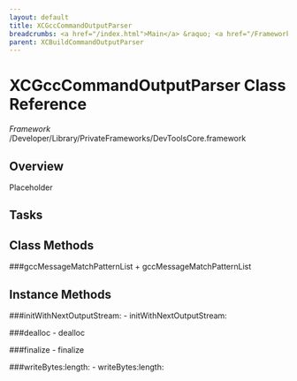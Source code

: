 ```yaml
---
layout: default
title: XCGccCommandOutputParser
breadcrumbs: <a href="/index.html">Main</a> &raquo; <a href="/Frameworks.html">Framework</a> &raquo; <a href="/Frameworks/DevToolsCore.html">DevToolsCore</a> &raquo; XCGccCommandOutputParser
parent: XCBuildCommandOutputParser 
---
```

# XCGccCommandOutputParser Class Reference

*Framework* /Developer/Library/PrivateFrameworks/DevToolsCore.framework

## Overview

Placeholder

## Tasks

## Class Methods

<a name="+gccMessageMatchPatternList"></a>
###gccMessageMatchPatternList
    + gccMessageMatchPatternList

## Instance Methods

<a name="-initWithNextOutputStream:"></a>
###initWithNextOutputStream:
    - initWithNextOutputStream:

<a name="-dealloc"></a>
###dealloc
    - dealloc

<a name="-finalize"></a>
###finalize
    - finalize

<a name="-writeBytes:length:"></a>
###writeBytes:length:
    - writeBytes:length:

